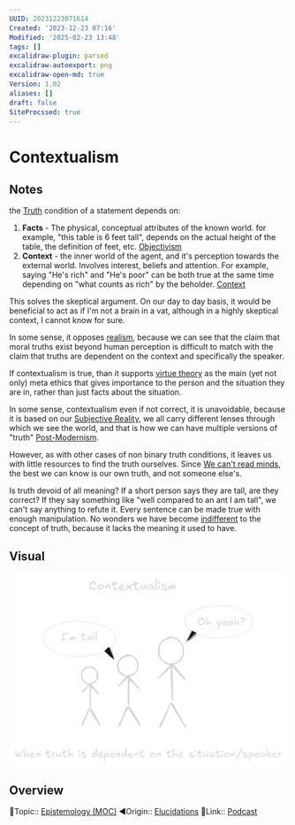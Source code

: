 ```yaml
---
UUID: 20231223071614
Created: '2023-12-23 07:16'
Modified: '2025-02-23 13:48'
tags: []
excalidraw-plugin: parsed
excalidraw-autoexport: png
excalidraw-open-md: true
Version: 1.02
aliases: []
draft: false
SiteProcssed: true
---
```


# Contextualism

## Notes

the [Truth](/notes/truth.md) condition of a statement depends on:
1. **Facts** - The physical, conceptual attributes of the known world. for example, "this table is 6 feet tall", depends on the actual height of the table, the definition of feet, etc. [Objectivism](/notes/objectivism.md)
2. **Context** - the inner world of the agent, and it's perception towards the external world. Involves interest, beliefs and attention. For example, saying "He's rich" and "He's poor" can be both true at the same time depending on "what counts as rich" by the beholder. [Context](/notes/context.md)

This solves the skeptical argument. On our day to day basis, it would be beneficial to act as if I'm not a brain in a vat, although in a highly skeptical context, I cannot know for sure.

In some sense, it opposes [realism](/notes/realism.md), because we can see that the claim that moral truths exist beyond human perception is difficult to match with the claim that truths are dependent on the context and specifically the speaker.

If contextualism is true, than it supports [virtue theory](/notes/virtue-theory.md) as the main (yet not only) meta ethics that gives importance to the person and the situation they are in, rather than just facts about the situation.

In some sense, contextualism even if not correct, it is unavoidable, because it is based on our [Subjective Reality](/notes/subjective-reality.md), we all carry different lenses through which we see the world, and that is how we can have multiple versions of "truth" [Post-Modernism](/notes/post-modernism.md).

However, as with other cases of non binary truth conditions, it leaves us with little resources to find the truth ourselves. Since [We can't read minds](/notes/theory-of-mind.md), the best we can know is our own truth, and not someone else's.

Is truth devoid of all meaning? If a short person says they are tall, are they correct? If they say something like "well compared to an ant I am tall", we can't say anything to refute it. Every sentence can be made true with enough manipulation. No wonders we have become [indifferent](/notes/indifference.md) to the concept of truth, because it lacks the meaning it used to have.

## Visual

![contextualism.webp](/notes/contextualism.webp)

## Overview
🔼Topic:: [Epistemology (MOC)](/mocs/epistemology-moc.md)
◀Origin:: [Elucidations](/notes/elucidations.md)
🔗Link:: [Podcast](https://share.snipd.com/episode/7b307626-a817-420e-8f47-1ee37f53c02c)

